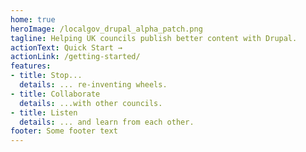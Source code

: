 ```yaml
---
home: true
heroImage: /localgov_drupal_alpha_patch.png
tagline: Helping UK councils publish better content with Drupal.
actionText: Quick Start →
actionLink: /getting-started/
features:
- title: Stop...
  details: ... re-inventing wheels.
- title: Collaborate
  details: ...with other councils.
- title: Listen
  details: ... and learn from each other.
footer: Some footer text
---
```

